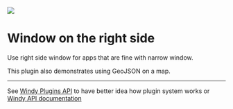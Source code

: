 ![](https://www.windy.com/img/windy-plugins/example03.gif)

# Window on the right side

Use right side window for apps that are fine with narrow window.

This plugin also demonstrates using GeoJSON on a map.

---

See [Windy Plugins API](../../docs/WINDY_PLUGIN.md) to have better idea how plugin system works or [Windy API documentation](../../docs/WINDY_API.md)
